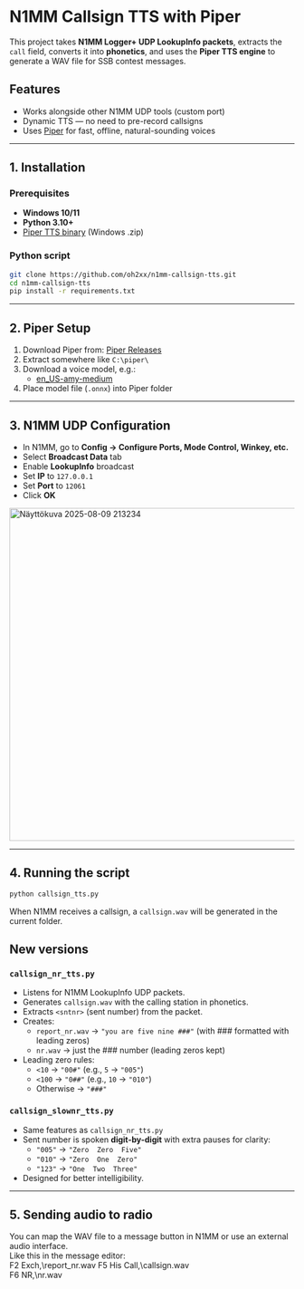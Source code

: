 # N1MM Callsign TTS with Piper

This project takes **N1MM Logger+ UDP LookupInfo packets**, extracts the `call` field, converts it into **phonetics**, and uses the **Piper TTS engine** to generate a WAV file for SSB contest messages.

## Features
- Works alongside other N1MM UDP tools (custom port)
- Dynamic TTS — no need to pre-record callsigns
- Uses [Piper](https://github.com/rhasspy/piper) for fast, offline, natural-sounding voices

---

## 1. Installation

### Prerequisites
- **Windows 10/11**
- **Python 3.10+**
- [Piper TTS binary](https://github.com/rhasspy/piper/releases) (Windows .zip)

### Python script
```bash
git clone https://github.com/oh2xx/n1mm-callsign-tts.git
cd n1mm-callsign-tts
pip install -r requirements.txt
```

---

## 2. Piper Setup
1. Download Piper from: [Piper Releases](https://github.com/rhasspy/piper/releases)
2. Extract somewhere like `C:\piper\`
3. Download a voice model, e.g.:
   - [en_US-amy-medium](https://github.com/rhasspy/piper/releases/tag/v0.0.2)
4. Place model file (`.onnx`) into Piper folder

---

## 3. N1MM UDP Configuration
- In N1MM, go to **Config → Configure Ports, Mode Control, Winkey, etc.**
- Select **Broadcast Data** tab
- Enable **LookupInfo** broadcast
- Set **IP** to `127.0.0.1`
- Set **Port** to `12061`
- Click **OK**
<img width="723" height="588" alt="Näyttökuva 2025-08-09 213234" src="https://github.com/user-attachments/assets/04e51615-c025-4a04-8972-c4639a55506b" />

---

## 4. Running the script
```bash
python callsign_tts.py
```
When N1MM receives a callsign, a `callsign.wav` will be generated in the current folder.


## New versions

### `callsign_nr_tts.py`
- Listens for N1MM LookupInfo UDP packets.
- Generates `callsign.wav` with the calling station in phonetics.
- Extracts `<sntnr>` (sent number) from the packet.
- Creates:
  - `report_nr.wav` → `"you are five nine ###"` (with ### formatted with leading zeros)
  - `nr.wav` → just the ### number (leading zeros kept)
- Leading zero rules:
  - `<10` → `"00#"` (e.g., `5` → `"005"`)
  - `<100` → `"0##"` (e.g., `10` → `"010"`)
  - Otherwise → `"###"`

### `callsign_slownr_tts.py`
- Same features as `callsign_nr_tts.py`
- Sent number is spoken **digit-by-digit** with extra pauses for clarity:
  - `"005"` → `"Zero  Zero  Five"`
  - `"010"` → `"Zero  One  Zero"`
  - `"123"` → `"One  Two  Three"`
- Designed for better intelligibility.


---

## 5. Sending audio to radio
You can map the WAV file to a message button in N1MM or use an external audio interface.  
Like this in the message editor:  
F2 Exch,\report_nr.wav
F5 His Call,\callsign.wav  
F6 NR,\nr.wav  

